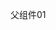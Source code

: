 父组件01
<script lang="ts" setup>
//组件通信子传父 
// 基本思想
// 1.父组件中給子组件标签通过@绑定事件
// 2.子组件内部通过$emit方法出发事件
// setup语法糖下局部组件无需注册直接可以使用

import SonCom from './son-com.vue'
// msg是用来接收子组件传过来的数据的
const getMessage =(msg) => {
    console.log(msg);
    
}

</script>

<template>
<div class="father">
    <h2>父组件App</h2>
    <!-- 绑定事件 -->

    <SonCom  @get-message="getMessage" />
</div>
</template>


<!-- 子组件 -->


<!-- 子组件01 -->
<script lang="ts" setup>
// 通过defineEits（）等同于 emit(this.$emit)
// 下面的emit方法是强调这里emit是方法用来向父组件传递数据的
// 这里的defineEmits要求传一个数组形式的参数  里面的是一个事件名称
const emit = defineEmits(['get-message'])
// 这里的点击事件是触发之后再调用用里面的meit方法传递数据
const sendMsg = () => {
    // 出发自定义事件 传递数据給父组件
    // 这里meit是调用此方法传递数据
    emit('get-message', 'this is son message')
}
</script>
<template>
    <div class="son">
        <h3>子组件son</h3>
        <button @click="sendMsg">出发自定义事件</button>
    </div>
</template>
<style lang="scss" scoped>

</style>